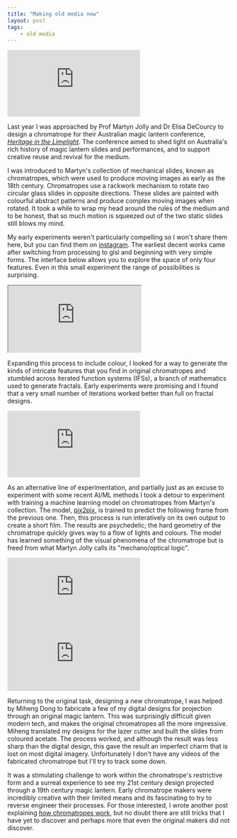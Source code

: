 ```yaml
---
title: "Making old media new"
layout: post
tags: 
    - old media
---
```


<div class="video yt square">
<iframe src="https://www.youtube-nocookie.com/embed/xeeqgEyjB4w?autoplay=1&mute=1&enablejsapi=1" frameborder="0" allow="accelerometer; autoplay; encrypted-media; gyroscope; picture-in-picture" allowfullscreen></iframe>
</div>

Last year I was approached by Prof Martyn Jolly and Dr Elisa DeCourcy to design a chromatrope for their Australian magic lantern conference, [*Heritage in the Limelight*](http://soad.cass.anu.edu.au/research/heritage-limelight). The conference aimed to shed light on Australia's rich history of magic lantern slides and performances, and to support creative reuse and revival for the medium.

I was introduced to Martyn's collection of mechanical slides, known as chromatropes, which were used to produce moving images as early as the 18th century. Chromatropes use a rackwork mechanism to rotate two circular glass slides in opposite directions. These slides are painted with colourful abstract patterns and produce complex moving images when rotated.  It took a while to wrap my head around the rules of the medium and to be honest, that so much motion is squeezed out of the two static slides still blows my mind.


My early experiments weren't particularly compelling so I won't share them here, but you can find them on [instagram](https://www.instagram.com/_kieranbrowne/). The earliest decent works came after switching from processing to glsl and beginning with very simple forms. The interface below allows you to explore the space of only four features. Even in this small experiment the range of possibilities is surprising.

<div class="video">
<iframe src="https://kieranbrowne.com/chromatrope-builder"></iframe>
</div>

Expanding this process to include colour, I looked for a way to generate the kinds of intricate features that you find in original chromatropes and stumbled across iterated function systems (IFSs), a branch of mathematics used to generate fractals. Early experiments were promising and I found that a very small number of iterations worked better than full on fractal designs. 

<div class="video yt square small">
<iframe src="https://www.youtube-nocookie.com/embed/xeeqgEyjB4w?autoplay=0" frameborder="0" allow="accelerometer; autoplay; encrypted-media; gyroscope; picture-in-picture" allowfullscreen></iframe>
</div>

As an alternative line of experimentation, and partially just as an excuse to experiment with some recent AI/ML methods I took a detour to experiment with training a machine learning model on chromatropes from Martyn's collection. The model, [pix2pix](https://affinelayer.com/pixsrv/), is trained to predict the following frame from the previous one. Then, this process is run interatively on its own output to create a short film. The results are psychedelic; the hard geometry of the chromatrope quickly gives way to a flow of lights and colours. The model has learned something of the visual phenomena of the chromatrope but is freed from what Martyn Jolly calls its "mechano/optical logic".

<div class="video yt square small">
<iframe src="https://www.youtube-nocookie.com/embed/XnZnq0qZb5g?autoplay=0&mute=1&enablejsapi=1&loop=1" frameborder="0" allow="accelerometer; autoplay; encrypted-media; gyroscope; picture-in-picture" allowfullscreen></iframe>
</div>
<div class="video yt square small">
<iframe src="https://www.youtube.com/embed/Jy3dm2o5R5k" frameborder="0" allow="accelerometer; autoplay; encrypted-media; gyroscope; picture-in-picture" allowfullscreen></iframe>
</div>

Returning to the original task, designing a new chromatrope, I was helped by Miheng Dong to fabricate a few of my digital designs for projection through an original magic lantern. This was surprisingly difficult given modern tech, and makes the original chromatropes all the more impressive. Miheng translated my designs for the lazer cutter and built the slides from coloured acetate. The process worked, and although the result was less sharp than the digital design, this gave the result an imperfect charm that is lost on most digital imagery. Unfortunately I don't have any videos of the fabricated chromatrope but I'll try to track some down.

It was a stimulating challenge to work within the chromatrope's restrictive form and a surreal experience to see my 21st century design projected through a 19th century magic lantern. Early chromatrope makers were incredibly creative with their limited means and its fascinating to try to reverse engineer their processes. For those interested, I wrote another post explaining [how chromatropes work](/research/how-chromatropes-work), but no doubt there are still tricks that I have yet to discover and perhaps more that even the original makers did not discover.
